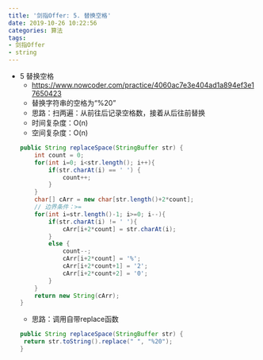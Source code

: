 ```yaml
---
title: '剑指Offer: 5. 替换空格'
date: 2019-10-26 10:22:56
categories: 算法
tags: 
- 剑指Offer
- string
---
```


- 5 替换空格
    - https://www.nowcoder.com/practice/4060ac7e3e404ad1a894ef3e17650423
    - 替换字符串的空格为“%20”
    <!-- more -->
    - 思路：扫两遍：从前往后记录空格数，接着从后往前替换
    - 时间复杂度：O(n)
    - 空间复杂度：O(n)
    ```java
    public String replaceSpace(StringBuffer str) {
        int count = 0;
        for(int i=0; i<str.length(); i++){
            if(str.charAt(i) == ' ') {
                count++;
            }
        }
        char[] cArr = new char[str.length()+2*count];
        // 边界条件：>=
        for(int i=str.length()-1; i>=0; i--){
            if(str.charAt(i) != ' '){
                cArr[i+2*count] = str.charAt(i);
            }
            else {
                count--;
                cArr[i+2*count] = '%';
                cArr[i+2*count+1] = '2';
                cArr[i+2*count+2] = '0';
            }
        }
        return new String(cArr);
    }
    ```
    - 思路：调用自带replace函数
    ```java
    public String replaceSpace(StringBuffer str) {
     return str.toString().replace(" ", "%20");
    }
    ``` 